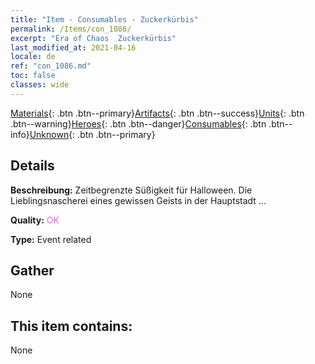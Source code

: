 ```yaml
---
title: "Item - Consumables - Zuckerkürbis"
permalink: /Items/con_1086/
excerpt: "Era of Chaos  Zuckerkürbis"
last_modified_at: 2021-04-16
locale: de
ref: "con_1086.md"
toc: false
classes: wide
---
```

 [Materials](/de/Items/){: .btn .btn--primary}[Artifacts](/de/Items/Artifacts/){: .btn .btn--success}[Units](/de/Items/Units/){: .btn .btn--warning}[Heroes](/de/Items/Heroes/){: .btn .btn--danger}[Consumables](/de/Items/Consumables/){: .btn .btn--info}[Unknown](/de/Items/Unknown/){: .btn .btn--primary}

## Details
 **Beschreibung:** Zeitbegrenzte Süßigkeit für Halloween. Die Lieblingsnascherei eines gewissen Geists in der Hauptstadt ...

 **Quality:** <span style="color: #DA70D6">OK</span>

 **Type:** Event related

## Gather

  None

## This item contains:

  None


